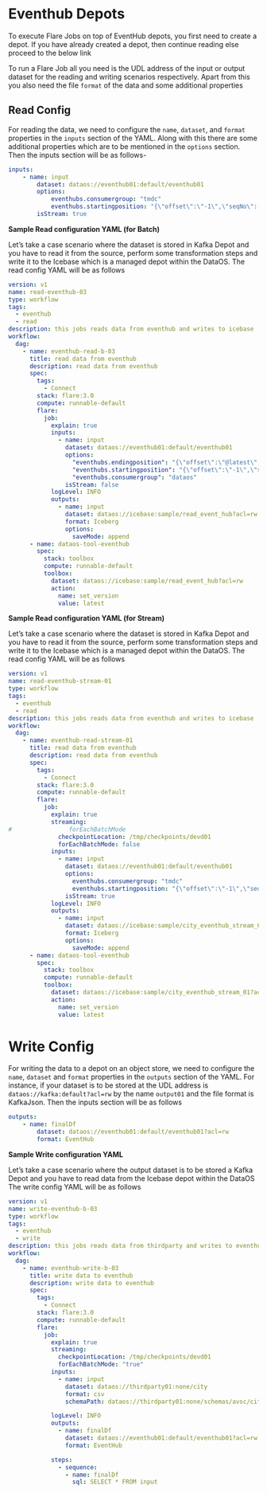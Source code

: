 # Eventhub Depots

To execute Flare Jobs on top of EventHub depots, you first need to create a depot. If you have already created a depot, then continue reading else proceed to the below link

To run a Flare Job all you need is the UDL address of the input or output dataset for the reading and writing scenarios respectively. Apart from this you also need the file `format` of the data and some additional properties

## Read Config

For reading the data, we need to configure the `name`, `dataset`, and `format` properties in the `inputs` section of the YAML. Along with this there are some additional properties which are to be mentioned in the `options` section. Then the inputs section will be as follows-

```yaml
inputs:
	- name: input
		dataset: dataos://eventhub01:default/eventhub01
		options:
			eventhubs.consumergroup: "tmdc"
			eventhubs.startingposition: "{\"offset\":\"-1\",\"seqNo\":-1,\"enqueuedTime\":null,\"isInclusive\":true}"
		isStream: true
```

**Sample Read configuration YAML (for Batch)**

Let’s take a case scenario where the dataset is stored in Kafka Depot and you have to read it from the source, perform some transformation steps and write it to the Icebase which is a managed depot within the DataOS. The read config YAML will be as follows

```yaml
version: v1
name: read-eventhub-03
type: workflow
tags:
  - eventhub
  - read
description: this jobs reads data from eventhub and writes to icebase
workflow:
  dag:
    - name: eventhub-read-b-03
      title: read data from eventhub
      description: read data from eventhub
      spec:
        tags:
          - Connect
        stack: flare:3.0
        compute: runnable-default
        flare:
          job:
            explain: true
            inputs:
              - name: input
                dataset: dataos://eventhub01:default/eventhub01
                options:
                  "eventhubs.endingposition": "{\"offset\":\"@latest\",\"seqNo\":-1,\"enqueuedTime\":null,\"isInclusive\":false}"
                  "eventhubs.startingposition": "{\"offset\":\"-1\",\"seqNo\":-1,\"enqueuedTime\":null,\"isInclusive\":true}"
                  "eventhubs.consumergroup": "dataos"
                isStream: false
            logLevel: INFO
            outputs:
              - name: input
                dataset: dataos://icebase:sample/read_event_hub?acl=rw
                format: Iceberg
                options:
                  saveMode: append
	  - name: dataos-tool-eventhub
	    spec:
	      stack: toolbox
	      compute: runnable-default
	      toolbox:
	        dataset: dataos://icebase:sample/read_event_hub?acl=rw
	        action:
	          name: set_version
	          value: latest
```

**Sample Read configuration YAML (for Stream)**

Let’s take a case scenario where the dataset is stored in Kafka Depot and you have to read it from the source, perform some transformation steps and write it to the Icebase which is a managed depot within the DataOS. The read config YAML will be as follows

```yaml
version: v1
name: read-eventhub-stream-01
type: workflow
tags:
  - eventhub
  - read
description: this jobs reads data from eventhub and writes to icebase
workflow:
  dag:
    - name: eventhub-read-stream-01
      title: read data from eventhub
      description: read data from eventhub
      spec:
        tags:
          - Connect
        stack: flare:3.0
        compute: runnable-default
        flare:
          job:
            explain: true
            streaming:
#                forEachBatchMode
              checkpointLocation: /tmp/checkpoints/devd01
              forEachBatchMode: false
            inputs:
              - name: input
                dataset: dataos://eventhub01:default/eventhub01
                options:
                  eventhubs.consumergroup: "tmdc"
                  eventhubs.startingposition: "{\"offset\":\"-1\",\"seqNo\":-1,\"enqueuedTime\":null,\"isInclusive\":true}"
                isStream: true
            logLevel: INFO
            outputs:
              - name: input
                dataset: dataos://icebase:sample/city_eventhub_stream_01?acl=rw
                format: Iceberg
                options:
                  saveMode: append
	  - name: dataos-tool-eventhub
	    spec:
	      stack: toolbox
	      compute: runnable-default
	      toolbox:
	        dataset: dataos://icebase:sample/city_eventhub_stream_01?acl=rw
	        action:
	          name: set_version
	          value: latest
```

# Write Config

For writing the data to a depot on an object store, we need to configure the `name`,  `dataset` and `format` properties in the `outputs` section of the YAML. For instance, if your dataset is to be stored at the UDL address is `dataos://kafka:default?acl=rw` by the name `output01` and the file format is KafkaJson. Then the inputs section will be as follows

```yaml
outputs:
	- name: finalDf
		dataset: dataos://eventhub01:default/eventhub01?acl=rw
		format: EventHub
```

**Sample Write configuration YAML**

Let’s take a case scenario where the output dataset is to be stored a Kafka Depot and you have to read data from the Icebase depot within the DataOS The write config YAML will be as follows

```yaml
version: v1
name: write-eventhub-b-03
type: workflow
tags:
  - eventhub
  - write
description: this jobs reads data from thirdparty and writes to eventhub
workflow:
  dag:
    - name: eventhub-write-b-03
      title: write data to eventhub
      description: write data to eventhub
      spec:
        tags:
          - Connect
        stack: flare:3.0
        compute: runnable-default
        flare:
          job:
            explain: true
            streaming:
              checkpointLocation: /tmp/checkpoints/devd01
              forEachBatchMode: "true"
            inputs:
              - name: input
                dataset: dataos://thirdparty01:none/city
                format: csv
                schemaPath: dataos://thirdparty01:none/schemas/avsc/city.avsc

            logLevel: INFO
            outputs:
              - name: finalDf
                dataset: dataos://eventhub01:default/eventhub01?acl=rw
                format: EventHub

            steps:
              - sequence:
                - name: finalDf
                  sql: SELECT * FROM input
```